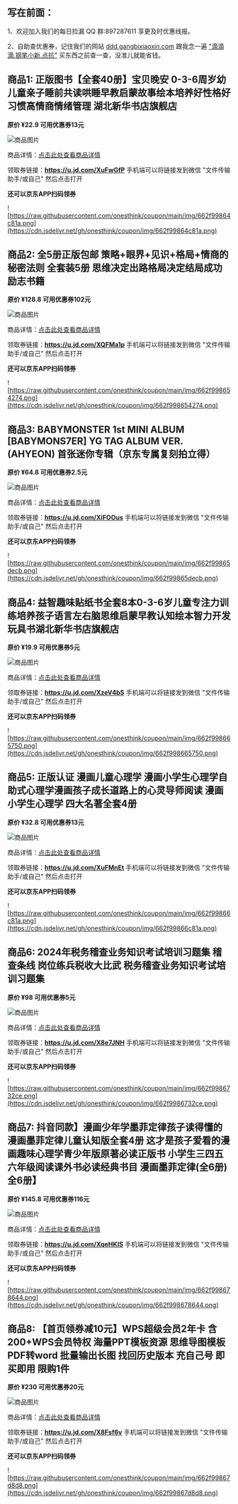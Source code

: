 ## 写在前面：

1、欢迎加入我们的每日捡漏 QQ 群:897287611 享更及时优惠线报。

2、自助查优惠券，记住我们的网站 [ddd.gangbixiaoxin.com](https://ddd.gangbixiaoxin.com) 跟我念一遍 ["滴滴滴.钢笔小新.点抗"](https://ddd.gangbixiaoxin.com) 买东西之前查一查，没准儿就能省钱。

## 商品1: 正版图书【全套40册】宝贝晚安 0-3-6周岁幼儿童亲子睡前共读哄睡早教启蒙故事绘本培养好性格好习惯高情商情绪管理 湖北新华书店旗舰店

**原价 ¥22.9 可用优惠券13元**

![商品图片](http://img14.360buyimg.com/n1/jfs/t1/96361/15/35940/224041/64e5b0b5F1db42dcb/28de8327047966b5.jpg)

商品详情：[点击此处查看商品详情](https://union-click.jd.com/jdc?e=1003156031&amp;p=JF8BARYJK1olXwMFXFhUD0seAl8IGlocXw4KXFdVCkIQBF9MRANLAjZbERscSkAJHTdNTwcKBlMdBgABFksWAmYKE1MdVA4AXVlaFxJSXzI4SEFcXWBLNSo4fRd3eTgIEx5IDkNGAlJROEonAG4IHFITWgALUW5cWEpHAj8JS1olXQYyFTBdC0weC284GmsVWwYHVlZfCE4eBWoBK1sdWjbV-eaIgvrCi9bchdPC5KHX3eKJlsMnM18LK1sUXAQCUFlcCksnM284GGtLMwdRU1tUCEgSbTJPQRJBFkdXOl1bDE0RCl8KGloXXzYyZCpYeCJAfWttTFt0JmdQNSgfTkJBAjlceDUXPHZCUCwEcA5AaChQa1puOHgyZA)

领取券链接：**https://u.jd.com/XuFwGfP** 手机端可以将链接发到微信 "文件传输助手/或自己" 然后点击打开

**还可以京东APP扫码领券**

![https://raw.githubusercontent.com/onesthink/coupon/main/img/662f99864c81a.png](https://cdn.jsdelivr.net/gh/onesthink/coupon/img/662f99864c81a.png)

## 商品2: 全5册正版包邮 策略+眼界+见识+格局+情商的秘密法则 全套装5册 思维决定出路格局决定结局成功励志书籍

**原价 ¥128.8 可用优惠券102元**

![商品图片](http://img14.360buyimg.com/n1/jfs/t1/176309/34/43226/129412/65d70831F8a3cd147/1396bab39a54a9e1.jpg)

商品详情：[点击此处查看商品详情](https://union-click.jd.com/jdc?e=1003156031&amp;p=JF8BARAJK1olXwMFXFxfCUIRAl8MHlkcXgQEVl9cCHtTXDdWRGtMGENDFlVDFhNSVzMXQA4KD1heSlpYCkIUAWkKGloVQl9HCANteh1idixASSh2InhwJhoUQx8Vf28OTVcZbQcyV19dD0IRBGkBHmsUDQdSVQ5cWEonA284WjUSXAUGUlxtCXsXBW8NGVMXXQIDVV5cOEsfBF_ftuPA17fX3OeJlsPAusjdkufBw44yZG5eOEsWAm0IH1wUXwYyZF5tC3tJbW5bHgwcDgRVOgMaUgJAAjFVdVsRWQEAU25fCUoVAV84KxxOPkF6BwAAWE1odwddRF9HBntWHR0vSSUVBW1jZyJAOVBSKyE1XAJcaxs4Kw)

领取券链接：**https://u.jd.com/XQFMa1p** 手机端可以将链接发到微信 "文件传输助手/或自己" 然后点击打开

**还可以京东APP扫码领券**

![https://raw.githubusercontent.com/onesthink/coupon/main/img/662f998654274.png](https://cdn.jsdelivr.net/gh/onesthink/coupon/img/662f998654274.png)

## 商品3: BABYMONSTER 1st MINI ALBUM [BABYMONS7ER] YG TAG ALBUM VER. (AHYEON) 首张迷你专辑（京东专属复刻拍立得）

**原价 ¥64.8 可用优惠券2.5元**

![商品图片](http://img14.360buyimg.com/n1/jfs/t1/159404/38/37300/146716/65f3bec2F475d7afc/bc09993e3b992221.jpg)

商品详情：[点击此处查看商品详情](https://union-click.jd.com/jdc?e=1003156031&amp;p=JF8BAP4JK1olXDYBVV5fC0sUB19MRANLAjZbERscSkAJHTdNTwcKBlMdBgABFkgWA20LG1gRQl9HCANtXBNVUXFrZzpwAHgDLlcYSihpSBJja1cZbQcyV19dD0IRBGkBHmsUDQdSVQ5cWEonA284UDUUbQcyVFhdDUkTBGoBHFkSWDYCXFlt3-av1uW5ztOsiZiKg-f63cKr1_GAK2slXjYCVV9fCE8QAm0IK2sVbQUyCjBcW00VAjxfGjVIGlxRCVkZCSUSB2gNHVoQXzYAVV9fCnsnMyxAeRNAHk9ZKwUJexEWUR1AaztGFnZdHTBfVgpiQAthUB1qNW5BCCkgUD0nMw)

领取券链接：**https://u.jd.com/XiFOOus** 手机端可以将链接发到微信 "文件传输助手/或自己" 然后点击打开

**还可以京东APP扫码领券**

![https://raw.githubusercontent.com/onesthink/coupon/main/img/662f99865decb.png](https://cdn.jsdelivr.net/gh/onesthink/coupon/img/662f99865decb.png)

## 商品4: 益智趣味贴纸书全套8本0-3-6岁儿童专注力训练培养孩子语言左右脑思维启蒙早教认知绘本智力开发玩具书湖北新华书店旗舰店

**原价 ¥19.9 可用优惠券5元**

![商品图片](http://img14.360buyimg.com/n1/jfs/t1/160969/32/30434/225795/63198e58Ed1367b9c/acdccc4949156b69.jpg)

商品详情：[点击此处查看商品详情](https://union-click.jd.com/jdc?e=1003156031&amp;p=JF8BARYJK1olXwQBXVpVD0IeB18IGloWXQAAVlZfCUsVCl9MRANLAjZbERscSkAJHTdNTwcKBlMdBgABFksWAmwIHVkXVQQDVFxUFxJSXzI4GwQTX0F7PDc_CAtLUCl_YjNwBAFEJFJROEonAG4IHFITWgALUW5cWEpHAj8JS1olXQYyFTBdC0weC284GmsVWwYHVlZfCE8UBmcLK1sdWjbV-eaIgvrCi9bchdPC5KHX3eKJlsMnM18LK1sUXAQCUFlcCksnM284GGtLMwdRUlxdDUwUbTJPQRJCXltZOl5fDE8RBV8KGloXXzYyZCgmQQlgVWpybSt1OGdiLSUbVghHWQZIXTUXL2F5KhsVQTFhQ2dSEhtJCwQyZA)

领取券链接：**https://u.jd.com/XzeV4bS** 手机端可以将链接发到微信 "文件传输助手/或自己" 然后点击打开

**还可以京东APP扫码领券**

![https://raw.githubusercontent.com/onesthink/coupon/main/img/662f998665750.png](https://cdn.jsdelivr.net/gh/onesthink/coupon/img/662f998665750.png)

## 商品5: 正版认证 漫画儿童心理学 漫画小学生心理学自助式心理学漫画孩子成长道路上的心灵导师阅读 漫画小学生心理学 四大名著全套4册

**原价 ¥32.8 可用优惠券13元**

![商品图片](http://img14.360buyimg.com/n1/jfs/t1/109851/25/48621/175685/660286faF454bab8e/db6daa7b63e35d4c.jpg)

商品详情：[点击此处查看商品详情](https://union-click.jd.com/jdc?e=1003156031&amp;p=JF8BARgJK1olXwMFXVZaCk0fBF8IGlodVQQFU19fAEwRC19MRANLAjZbERscSkAJHTdNTwcKBlMdBgABFksWAmcAGVwSXAQKU1hVFxJSXzI4RxxdJHhfLCM-Si1SajpdXzNPBQ5gJFJROEonAG4IHFITWgALUW5cWEpHAj8JS1olXQYyFTBdC08UAGoLHWsUbQYEVFtfAEkXB20MH1wlXQ4FZInwsJ6dsrqAoo-L1dG784vUtJ-Ji184K1glXQcDVl5ZD0oVA184G2sWbVhsVQ1UDx8QBDxmRhxPFFEAABUzCEkTAWoAK1kUXAQAZG5tUQpJQDNafyt9XmNmDSRbdxNSSDhpZjBBMwRHHCkbTjwWewdpZQV2PwVlHG5t)

领取券链接：**https://u.jd.com/XuFMnEt** 手机端可以将链接发到微信 "文件传输助手/或自己" 然后点击打开

**还可以京东APP扫码领券**

![https://raw.githubusercontent.com/onesthink/coupon/main/img/662f99866c81a.png](https://cdn.jsdelivr.net/gh/onesthink/coupon/img/662f99866c81a.png)

## 商品6: 2024年税务稽查业务知识考试培训习题集 稽查条线 岗位练兵税收大比武 税务稽查业务知识考试培训习题集

**原价 ¥98 可用优惠券5元**

![商品图片](http://img14.360buyimg.com/n1/jfs/t1/184270/23/44386/114286/66220ef5Fedc6a948/7a106f2cfda3d6f0.jpg)

商品详情：[点击此处查看商品详情](https://union-click.jd.com/jdc?e=1003156031&amp;p=JF8BARgJK1olXwMBXF1aCE0fCl8IGlsUXQMKV1taCEMXAV9MRANLAjZbERscSkAJHTdNTwcKBlMdBgABFksWA24IHlMWWAECXF5fFxJSXzI4XiBxChwFVAs-CDF3VR8SRQFdPQNyNFJROEonAG4IHFITWgALUW5cWEpHAj8JS1olXQYyFTBdCEIeB2cOGWsUbQYEVFtfAEkXB2sMGlMlXQ4FZInwsJ6dsrqAoo-L1dG784vUtJ-Ji184K1glXQcDVl5ZD0oVA184G2sWbVhsVQ1bCkpEVG1mRhxPFFEHHVYzC0oWB2YKK1kUXAQAZG5tfTZJWmsPGzsTWVlWCTg4ckpsewRXHBkSMwRxK185fC4RCmlMbSJTHHkFHW5t)

领取券链接：**https://u.jd.com/X8e7JNH** 手机端可以将链接发到微信 "文件传输助手/或自己" 然后点击打开

**还可以京东APP扫码领券**

![https://raw.githubusercontent.com/onesthink/coupon/main/img/662f9986732ce.png](https://cdn.jsdelivr.net/gh/onesthink/coupon/img/662f9986732ce.png)

## 商品7: 抖音同款】漫画少年学墨菲定律孩子读得懂的漫画墨菲定律儿童认知版全套4册 这才是孩子爱看的漫画趣味心理学青少年版原著必读正版书 小学生三四五六年级阅读课外书必读经典书目 漫画墨菲定律(全6册) 全6册】

**原价 ¥145.8 可用优惠券116元**

![商品图片](http://img14.360buyimg.com/n1/jfs/t1/245545/10/2149/217504/659795fbFc3ea9007/0e6ca2ceb7425a51.jpg)

商品详情：[点击此处查看商品详情](https://union-click.jd.com/jdc?e=1003156031&amp;p=JF8BARoJK1olXwMFXVxaAUMWB18IGlodWQcGUl9bDU4WAV9MRANLAjZbERscSkAJHTdNTwcKBlMdBgABFksWAmcMGl8TXAAHUV9fFxJSXzI4EwdiFXEFNTY_Sz12BypaZCFgQ11ZElJROEonAG4IHFITWgALUW5cWEpHAj8JS1olXQYyFTBdCEIRBmkNH2sUbQYEVFtfDEwSC28MH1glXQ4FZInwsJ6dsrqAoo-L1dG784vUtJ-Ji184K1glXQcDVl5ZD0oVA184G2sWbVhsVQ1aDR8WB2hmRhxPDltSEF8zCEwUA2kBGVIlXwcDVlxtOHtnZgpBRB5jGXZ_IF9YDhhFRz9WWCZqIQ5sVjgpTiBuYWYAa19iAwVpKR8AOHs)

领取券链接：**https://u.jd.com/XqeHKIS** 手机端可以将链接发到微信 "文件传输助手/或自己" 然后点击打开

**还可以京东APP扫码领券**

![https://raw.githubusercontent.com/onesthink/coupon/main/img/662f998678644.png](https://cdn.jsdelivr.net/gh/onesthink/coupon/img/662f998678644.png)

## 商品8: 【首页领券减10元】WPS超级会员2年卡 含200+WPS会员特权 海量PPT模板资源 思维导图模板 PDF转word 批量输出长图 找回历史版本 充自己号 即买即用 限购1件

**原价 ¥230 可用优惠券20元**

![商品图片](http://img14.360buyimg.com/n1/jfs/t1/224101/10/16627/89883/6625cbefFe455a746/e029a6230883a2cf.png)

商品详情：[点击此处查看商品详情](https://union-click.jd.com/jdc?e=1003156031&amp;p=JF8BARgJK1olXgEHV1hbCkwQA18IGloXWwIBUlZaD0kXB19MRANLAjZbERscSkAJHTdNTwcKBlMdBgABFksWAm0OH1gTVQEFVl5ZFxJSXzI4ZhtwI11GUVc9eDUWRRZJTVxVW1FVNFJROEonAG4IHFITWgALUW5cWEpHAj8JS1olXQYyFTBdCU8WCm4NGWsUbQYEVFtfAEkXB2cOEl0lXQ4FZInwsJ6dsrqAoo-L1dG784vUtJ-Ji184K1glXQcDVl5ZD0oVA184G2sWbVhsVQ1aDRsWBTxmRhxPFFELXV0zC0kVBmgIK1kUXAQAZG5tbktBVAxbcDNJJkcAKjkhexVxUD9zGBwVMwRyNgYlYDYeVzNQayJmWgUGDG5t)

领取券链接：**https://u.jd.com/X8Fsf6v** 手机端可以将链接发到微信 "文件传输助手/或自己" 然后点击打开

**还可以京东APP扫码领券**

![https://raw.githubusercontent.com/onesthink/coupon/main/img/662f99867d8d8.png](https://cdn.jsdelivr.net/gh/onesthink/coupon/img/662f99867d8d8.png)


